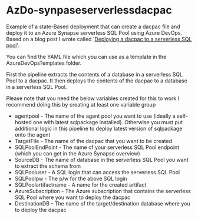 # AzDo-synpaseserverlessdacpac
Example of a state-Based deployment that can create a dacpac file and deploy it to an Azure Synapse serverless SQL Pool using Azure DevOps. Based on a blog post I wrote called '[Deploying a dacpac to a serverless SQL pool](https://www.kevinrchant.com/2023/02/15/deploying-a-dacpac-to-a-serverless-sql-pool/)'.

You can find the YAML file which you can use as a template in the AzureDevOpsTemplates folder.

First the pipeline extracts the contents of a database in a serverless SQL Pool to a dacpac. It then deploys the contents of the dacpac to a database in a serverless SQL Pool.

Please note that you need the below variables created for this to work
I recommend doing this by creating at least one variable group
*   agentpool - The name of the agent pool you want to use (ideally a self-hosted one with latest sqlpackage installed).
     Otherwise you must put additional logic in this pipeline to deploy latest version of sqlpackage onto the agent
*   TargetFile - The name of the dacpac that you want to be created
*   SQLPoolEndPoint - The name of your serverless SQL Pool endpoint (which you can get in the Azure Synapse overview)
*   SourceDB - The name of database in the serverless SQL Pool you want to extract the schema from
*   SQLPooluser - A SQL login that can access the serverless SQL Pool
*   SQLPoolpw - The p/w for the above SQL login
*   SQLPoolartifactname - A name for the created artifact
*   AzureSubscription - The Azure subscription that contains the serverless SQL Pool where you want to deploy the dacpac
*   DestinationDB - The name of the target/destination database where you to deploy the dacpac
